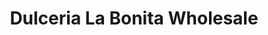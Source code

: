 ---
title: "Dulceria La Bonita Wholesale"
url: /mesa/dulceria-la-bonita-wholesale/
shop: Süßwaren
---